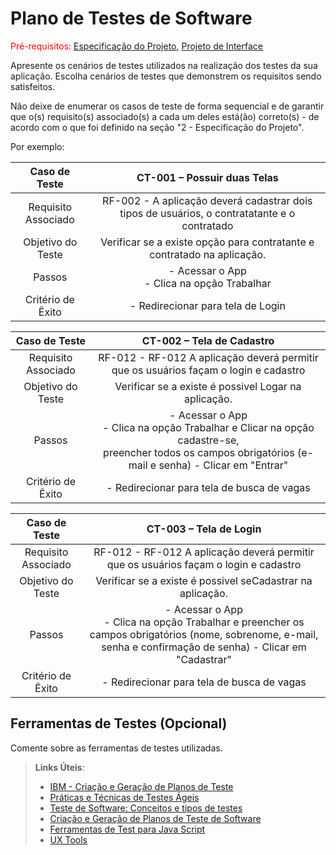 # Plano de Testes de Software

<span style="color:red">Pré-requisitos: <a href="2-Especificação do Projeto.md"> Especificação do Projeto</a></span>, <a href="3-Projeto de Interface.md"> Projeto de Interface</a>

Apresente os cenários de testes utilizados na realização dos testes da sua aplicação. Escolha cenários de testes que demonstrem os requisitos sendo satisfeitos.

Não deixe de enumerar os casos de teste de forma sequencial e de garantir que o(s) requisito(s) associado(s) a cada um deles está(ão) correto(s) - de acordo com o que foi definido na seção "2 - Especificação do Projeto". 

Por exemplo:
 
| **Caso de Teste** 	| **CT-001 – Possuir duas Telas** 	|
|:---:	|:---:	|
|	Requisito Associado 	| RF-002 - A aplicação deverá cadastrar dois tipos de usuários, o contratatante e o contratado	 |
| Objetivo do Teste 	| Verificar se a existe opção para contratante e contratado na aplicação. |
| Passos 	| - Acessar o App <br> - Clica na opção Trabalhar |
|Critério de Êxito | -  Redirecionar para tela de Login |


| **Caso de Teste** 	| **CT-002 – Tela de  Cadastro** 	|
|:---:	|:---:	|
|	Requisito Associado 	| RF-012 - RF-012	A aplicação deverá permitir que os usuários façam o login e cadastro |
| Objetivo do Teste 	| Verificar se a existe é possivel Logar na aplicação. |
| Passos 	| - Acessar o App <br> - Clica na opção Trabalhar e Clicar na opçâo cadastre-se,<br> preencher todos os campos obrigatórios (e-mail e senha) - Clicar em "Entrar" |
|Critério de Êxito |  - Redirecionar para tela de busca de vagas |

| **Caso de Teste** 	| **CT-003 – Tela de  Login** 	|
|:---:	|:---:	|
|	Requisito Associado 	| RF-012 - RF-012	A aplicação deverá permitir que os usuários façam o login e cadastro |
| Objetivo do Teste 	| Verificar se a existe é possivel seCadastrar na aplicação. |
| Passos 	| - Acessar o App <br> - Clica na opção Trabalhar e preencher os campos obrigatórios (nome, sobrenome, e-mail, senha e confirmação de senha) - Clicar em "Cadastrar" |
|Critério de Êxito |  - Redirecionar para tela de busca de vagas |


## Ferramentas de Testes (Opcional)

Comente sobre as ferramentas de testes utilizadas.
 
> **Links Úteis**:
> - [IBM - Criação e Geração de Planos de Teste](https://www.ibm.com/developerworks/br/local/rational/criacao_geracao_planos_testes_software/index.html)
> - [Práticas e Técnicas de Testes Ágeis](http://assiste.serpro.gov.br/serproagil/Apresenta/slides.pdf)
> -  [Teste de Software: Conceitos e tipos de testes](https://blog.onedaytesting.com.br/teste-de-software/)
> - [Criação e Geração de Planos de Teste de Software](https://www.ibm.com/developerworks/br/local/rational/criacao_geracao_planos_testes_software/index.html)
> - [Ferramentas de Test para Java Script](https://geekflare.com/javascript-unit-testing/)
> - [UX Tools](https://uxdesign.cc/ux-user-research-and-user-testing-tools-2d339d379dc7)
